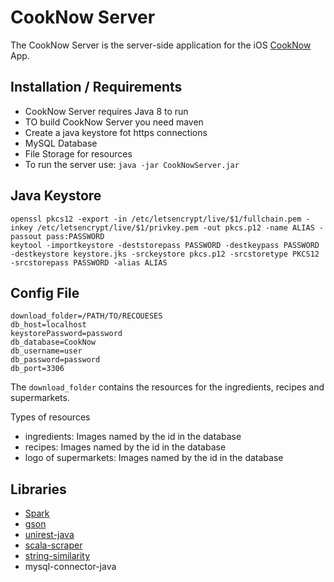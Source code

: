 # CookNow Server

The CookNow Server is the server-side application for the iOS [CookNow](https://github.com/Tobisaninfo/CookNow-iOS) App.

## Installation / Requirements

- CookNow Server requires Java 8 to run
- TO build CookNow Server you need maven
- Create a java keystore fot https connections
- MySQL Database
- File Storage for resources
- To run the server use: ```java -jar CookNowServer.jar```

## Java Keystore

```
openssl pkcs12 -export -in /etc/letsencrypt/live/$1/fullchain.pem -inkey /etc/letsencrypt/live/$1/privkey.pem -out pkcs.p12 -name ALIAS -passout pass:PASSWORD
keytool -importkeystore -deststorepass PASSWORD -destkeypass PASSWORD -destkeystore keystore.jks -srckeystore pkcs.p12 -srcstoretype PKCS12 -srcstorepass PASSWORD -alias ALIAS
```

## Config File
```
download_folder=/PATH/TO/RECOUESES
db_host=localhost
keystorePassword=password
db_database=CookNow
db_username=user
db_password=password
db_port=3306
```

The ```download_folder``` contains the resources for the ingredients, recipes and supermarkets.

Types of resources
- ingredients: Images named by the id in the database
- recipes: Images named by the id in the database
- logo of supermarkets: Images named by the id in the database

## Libraries
- [Spark](https://github.com/perwendel/spark)
- [gson](https://github.com/google/gson)
- [unirest-java](https://github.com/Kong/unirest-java)
- [scala-scraper](https://github.com/ruippeixotog/scala-scraper)
- [string-similarity](https://github.com/rrice/java-string-similarity)
- mysql-connector-java